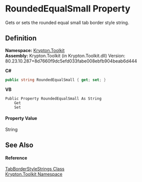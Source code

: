 # RoundedEqualSmall Property


Gets or sets the rounded equal small tab border style string.



## Definition
**Namespace:** <a href="79d2eac2-21f4-54ff-7552-b20c33c30600.md">Krypton.Toolkit</a>  
**Assembly:** Krypton.Toolkit (in Krypton.Toolkit.dll) Version: 80.23.10.287+8d7660f9dc5efd033fabe008ebfb904beab6d444

**C#**
``` C#
public string RoundedEqualSmall { get; set; }
```
**VB**
``` VB
Public Property RoundedEqualSmall As String
	Get
	Set
```



#### Property Value
String

## See Also


#### Reference
<a href="686f4c78-ff54-9a69-65ab-11ed7f1d8c9a.md">TabBorderStyleStrings Class</a>  
<a href="79d2eac2-21f4-54ff-7552-b20c33c30600.md">Krypton.Toolkit Namespace</a>  
